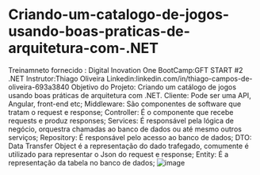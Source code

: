 # Criando-um-catalogo-de-jogos-usando-boas-praticas-de-arquitetura-com-.NET
Treinamneto fornecido : Digital Inovation One BootCamp:GFT START #2 .NET
Instrutor:Thiago Oliveira  Linkedin:linkedin.com/in/thiago-campos-de-oliveira-693a3840
Objetivo do Projeto: Criando um catálogo de jogos usando boas práticas de arquitetura com .NET.
Cliente: Pode ser uma API, Angular, front-end etc;
Middleware: São componentes de software que tratam o request e response;
Controller: É o componente que recebe requests e produz responses;
Services: É responsável pela lógica de negócio, orquestra chamadas ao banco de dados ou até mesmo outros serviços;
Repository: É responsável pelo acesso ao banco de dados;
DTO: Data Transfer Object é a representação do dado trafegado, comumente é utilizado para representar o Json do request e response;
Entity: É a representação da tabela no banco de dados;
![image](https://user-images.githubusercontent.com/77901292/122654791-25e93380-d124-11eb-8f68-31533e607a81.png)


